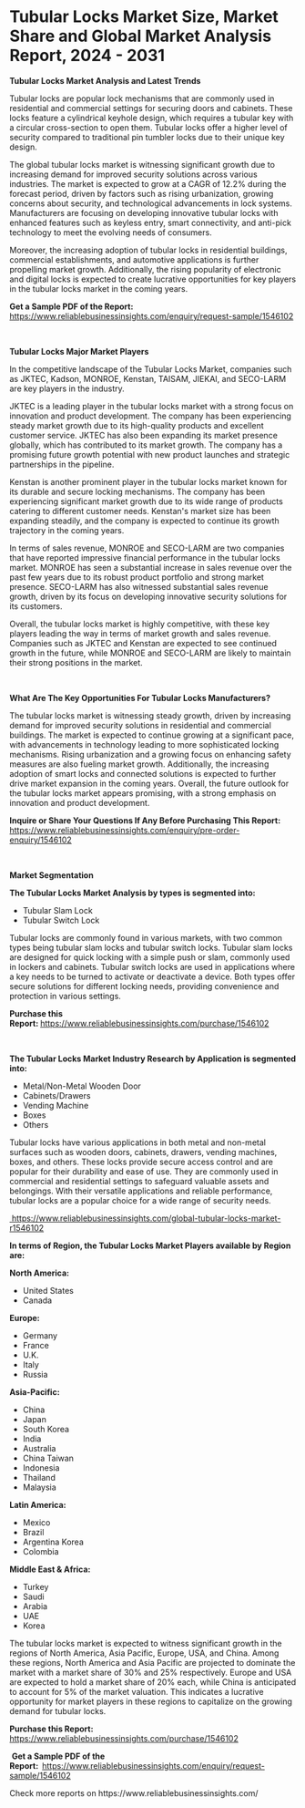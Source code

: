 <p><h1>Tubular Locks Market Size, Market Share and Global Market Analysis Report, 2024 - 2031</h1></p><p><strong>Tubular Locks Market Analysis and Latest Trends</strong></p>
<p><p>Tubular locks are popular lock mechanisms that are commonly used in residential and commercial settings for securing doors and cabinets. These locks feature a cylindrical keyhole design, which requires a tubular key with a circular cross-section to open them. Tubular locks offer a higher level of security compared to traditional pin tumbler locks due to their unique key design.</p><p>The global tubular locks market is witnessing significant growth due to increasing demand for improved security solutions across various industries. The market is expected to grow at a CAGR of 12.2% during the forecast period, driven by factors such as rising urbanization, growing concerns about security, and technological advancements in lock systems. Manufacturers are focusing on developing innovative tubular locks with enhanced features such as keyless entry, smart connectivity, and anti-pick technology to meet the evolving needs of consumers.</p><p>Moreover, the increasing adoption of tubular locks in residential buildings, commercial establishments, and automotive applications is further propelling market growth. Additionally, the rising popularity of electronic and digital locks is expected to create lucrative opportunities for key players in the tubular locks market in the coming years.</p></p>
<p><strong>Get a Sample PDF of the Report:&nbsp;</strong> <a href="https://www.reliablebusinessinsights.com/enquiry/request-sample/1546102">https://www.reliablebusinessinsights.com/enquiry/request-sample/1546102</a></p>
<p>&nbsp;</p>
<p><strong>Tubular Locks Major Market Players</strong></p>
<p><p>In the competitive landscape of the Tubular Locks Market, companies such as JKTEC, Kadson, MONROE, Kenstan, TAISAM, JIEKAI, and SECO-LARM are key players in the industry. </p><p>JKTEC is a leading player in the tubular locks market with a strong focus on innovation and product development. The company has been experiencing steady market growth due to its high-quality products and excellent customer service. JKTEC has also been expanding its market presence globally, which has contributed to its market growth. The company has a promising future growth potential with new product launches and strategic partnerships in the pipeline.</p><p>Kenstan is another prominent player in the tubular locks market known for its durable and secure locking mechanisms. The company has been experiencing significant market growth due to its wide range of products catering to different customer needs. Kenstan's market size has been expanding steadily, and the company is expected to continue its growth trajectory in the coming years.</p><p>In terms of sales revenue, MONROE and SECO-LARM are two companies that have reported impressive financial performance in the tubular locks market. MONROE has seen a substantial increase in sales revenue over the past few years due to its robust product portfolio and strong market presence. SECO-LARM has also witnessed substantial sales revenue growth, driven by its focus on developing innovative security solutions for its customers.</p><p>Overall, the tubular locks market is highly competitive, with these key players leading the way in terms of market growth and sales revenue. Companies such as JKTEC and Kenstan are expected to see continued growth in the future, while MONROE and SECO-LARM are likely to maintain their strong positions in the market.</p></p>
<p>&nbsp;</p>
<p><strong>What Are The Key Opportunities For Tubular Locks Manufacturers?</strong></p>
<p><p>The tubular locks market is witnessing steady growth, driven by increasing demand for improved security solutions in residential and commercial buildings. The market is expected to continue growing at a significant pace, with advancements in technology leading to more sophisticated locking mechanisms. Rising urbanization and a growing focus on enhancing safety measures are also fueling market growth. Additionally, the increasing adoption of smart locks and connected solutions is expected to further drive market expansion in the coming years. Overall, the future outlook for the tubular locks market appears promising, with a strong emphasis on innovation and product development.</p></p>
<p><strong>Inquire or Share Your Questions If Any Before Purchasing This Report:</strong> <a href="https://www.reliablebusinessinsights.com/enquiry/pre-order-enquiry/1546102">https://www.reliablebusinessinsights.com/enquiry/pre-order-enquiry/1546102</a></p>
<p>&nbsp;</p>
<p><strong>Market Segmentation</strong></p>
<p><strong>The Tubular Locks Market Analysis by types is segmented into:</strong></p>
<p><ul><li>Tubular Slam Lock</li><li>Tubular Switch Lock</li></ul></p>
<p><p>Tubular locks are commonly found in various markets, with two common types being tubular slam locks and tubular switch locks. Tubular slam locks are designed for quick locking with a simple push or slam, commonly used in lockers and cabinets. Tubular switch locks are used in applications where a key needs to be turned to activate or deactivate a device. Both types offer secure solutions for different locking needs, providing convenience and protection in various settings.</p></p>
<p><strong>Purchase this Report:&nbsp;</strong><a href="https://www.reliablebusinessinsights.com/purchase/1546102">https://www.reliablebusinessinsights.com/purchase/1546102</a></p>
<p>&nbsp;</p>
<p><strong>The Tubular Locks Market Industry Research by Application is segmented into:</strong></p>
<p><ul><li>Metal/Non-Metal Wooden Door</li><li>Cabinets/Drawers</li><li>Vending Machine</li><li>Boxes</li><li>Others</li></ul></p>
<p><p>Tubular locks have various applications in both metal and non-metal surfaces such as wooden doors, cabinets, drawers, vending machines, boxes, and others. These locks provide secure access control and are popular for their durability and ease of use. They are commonly used in commercial and residential settings to safeguard valuable assets and belongings. With their versatile applications and reliable performance, tubular locks are a popular choice for a wide range of security needs.</p></p>
<p><a href="https://www.reliablebusinessinsights.com/global-tubular-locks-market-r1546102">&nbsp;https://www.reliablebusinessinsights.com/global-tubular-locks-market-r1546102</a></p>
<p><strong>In terms of Region, the Tubular Locks Market Players available by Region are:</strong></p>
<p>
    <p> <strong> North America: </strong>
        <ul>
            <li>United States</li>
            <li>Canada</li>
        </ul>
        </p> 
    <p> <strong> Europe: </strong>
        <ul>
            <li>Germany</li>
            <li>France</li>
            <li>U.K.</li>
            <li>Italy</li>
            <li>Russia</li>
        </ul>
        </p> 
    <p> <strong> Asia-Pacific: </strong>
        <ul>
            <li>China</li>
            <li>Japan</li>
            <li>South Korea</li>
            <li>India</li>
            <li>Australia</li>
            <li>China Taiwan</li>
            <li>Indonesia</li>
            <li>Thailand</li>
            <li>Malaysia</li>
        </ul>
        </p> 
    <p> <strong> Latin America: </strong>
        <ul>
            <li>Mexico</li>
            <li>Brazil</li>
            <li>Argentina Korea</li>
            <li>Colombia</li>
        </ul>
        </p> 
    <p> <strong> Middle East & Africa: </strong>
        <ul>
            <li>Turkey</li>
            <li>Saudi</li>
            <li>Arabia</li>
            <li>UAE</li>
            <li>Korea</li>
        </ul>
    </p>
    </p>
<p><p>The tubular locks market is expected to witness significant growth in the regions of North America, Asia Pacific, Europe, USA, and China. Among these regions, North America and Asia Pacific are projected to dominate the market with a market share of 30% and 25% respectively. Europe and USA are expected to hold a market share of 20% each, while China is anticipated to account for 5% of the market valuation. This indicates a lucrative opportunity for market players in these regions to capitalize on the growing demand for tubular locks.</p></p>
<p><strong>Purchase this Report: </strong><a href="https://www.reliablebusinessinsights.com/purchase/1546102">https://www.reliablebusinessinsights.com/purchase/1546102</a></p>
<p>&nbsp;<strong>Get a Sample PDF of the Report:&nbsp;&nbsp;</strong><a href="https://www.reliablebusinessinsights.com/enquiry/request-sample/1546102">https://www.reliablebusinessinsights.com/enquiry/request-sample/1546102</a></p>
<p><strong></strong></p>
<p>Check more reports on https://www.reliablebusinessinsights.com/</p>